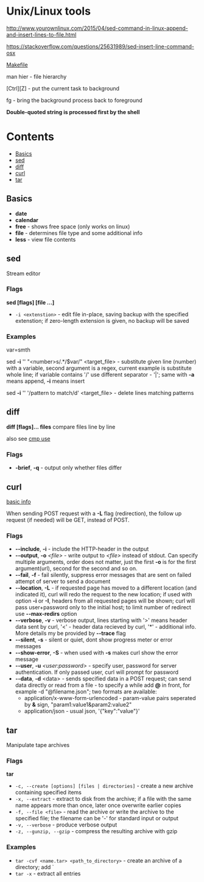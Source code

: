 # Unix/Linux tools

http://www.yourownlinux.com/2015/04/sed-command-in-linux-append-and-insert-lines-to-file.html

https://stackoverflow.com/questions/25631989/sed-insert-line-command-osx

[Makefile](https://www.gnu.org/software/make/manual/)

man hier - file hierarchy

[Ctrl][Z] - put the current task to background

fg - bring the background process back to foreground

**Double-quoted string is processed first by the shell**

# Contents

* [Basics](#basics)
* [sed](#sed)
* [diff](#diff)
* [curl](#curl)
* [tar](#tar)

## Basics

* **date**
* **calendar**
* **free** - shows free space (only works on linux)
* **file** - determines file type and some additional info
* **less** - view file contents

## sed

Stream editor

### Flags

**sed [flags] [file ...]**

* `-i <extenstion>` - edit file in-place, saving backup with the specified extenstion; if zero-length extension is given, no backup will be saved

### Examples

var=smth

sed **-i** '' "\<number\>s/.\*/$var/" \<target_file\> - substitute given line (number) with a variable, second argument is a regex, current example is substitute whole line; if variable contains '/' use different separator - '|'; same with **-a** means append, **-i** means insert

sed **-i** '' '/pattern to match/d' \<target_file\> - delete lines matching patterns

## diff

**diff [flags]... files**
compare files line by line

also see [cmp use](#https://stackoverflow.com/questions/12900538/fastest-way-to-tell-if-two-files-are-the-same-in-unix-linux)

### Flags

* **-brief**, **-q** - output only whether files differ

## curl

[basic info](https://gist.github.com/subfuzion/08c5d85437d5d4f00e58)

When sending POST request with a **-L** flag (redirection), the follow up request (if needed) will be GET, instead of POST.

### Flags

* **--include**, **-i**  - include the HTTP-header in the output
* **--output**, **-o** *\<file\>* - write output to *\<file\>* instead of stdout. Can specify multiple arguments, order does not matter, just the first **-o** is for the first argument(url), second for the second and so on.
* **--fail**, **-f** - fail silently, suppress error messages that are sent on failed attempt of server to send a document
* **--location**, **-L** - if requested page has moved to a different location (and indicated it), curl will redo the request to the new location; if used with option **-i** or **-I**, headers from all requested pages will be shown; curl will pass user+password only to the initial host; to limit number of redirect use **--max-redirs** option
* **--verbose**, **-v** - verbose output, lines starting with '>' means header data sent by curl, '<' - header data recieved by curl, '\*' - additional info. More details my be provided by **--trace** flag
* **--silent**, **-s** - silent or quiet, dont show progress meter or error messages
* **--show-error**, **-S** - when used with **-s** makes curl show the error message
* **--user**, **-u** *\<user:password\>* - specify user, password for server authentication. If only passed user, curl will prompt for password
* **--data**, **-d** \<data\> - sends specified data in a POST request; can send data directly or read from a file - to specify a while add **@** in front, for example -d "@filename.json"; two formats are available:
	- application/x-www-form-urlencoded - param-value pairs seperated by **&** sign, "param1:value1&param2:value2"
	- application/json - usual json, '{"key":"value"}'

## tar

Manipulate tape archives

### Flags

**tar**
+ `-c, --create [options] [files | directories]` - create a new archive containing specified items
+ `-x, --extract` - extract to disk from the archive; if a file with the same name appears more than once, later once overwrite earlier copies
+ `-f, --file <file>` - read the archive or write the archive to the specified file; the filename can be '-' for standard input or output
+ `-v, --verbose` - produce verbose output
+ `-z, --gunzip, --gzip` - compress the resulting archive with gzip

### Examples

+ `tar -cvf <name.tar> <path_to_directory>` - create an archive of a directory; add `
+ `tar -x` - extract all entries
